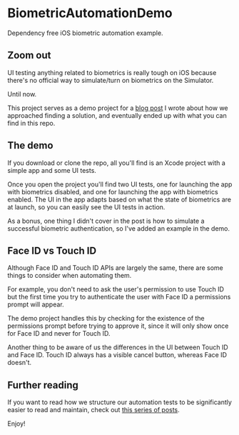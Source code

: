# BiometricAutomationDemo
Dependency free iOS biometric automation example.

## Zoom out

UI testing anything related to biometrics is really tough on iOS because there's no official way to simulate/turn on biometrics on the Simulator.

Until now.

This project serves as a demo project for a [blog post](https://edit.theappbusiness.com/so-you-want-to-automate-ios-biometrics-81bd015f5d38) I wrote about how we approached finding a solution, and eventually ended up with what you can find in this repo.

## The demo

If you download or clone the repo, all you'll find is an Xcode project with a simple app and some UI tests. 

Once you open the project you'll find two UI tests, one for launching the app with biometrics disabled, and one for launching the app with biometrics enabled. The UI in the app adapts based on what the state of biometrics are at launch, so you can easily see the UI tests in action.

As a bonus, one thing I didn't cover in the post is how to simulate a successful biometric authentication, so I've added an example in the demo.

## Face ID vs Touch ID

Although Face ID and Touch ID APIs are largely the same, there are some things to consider when automating them. 

For example, you don't need to ask the user's permission to use Touch ID but the first time you try to authenticate the user with Face ID a permissions prompt will appear. 

The demo project handles this by checking for the existence of the permissions prompt before trying to approve it, since it will only show once for Face ID and never for Touch ID. 

Another thing to be aware of us the differences in the UI between Touch ID and Face ID. Touch ID always has a visible cancel button, whereas Face ID doesn't.

## Further reading

If you want to read how we structure our automation tests to be significantly easier to read and maintain, check out [this series of posts](https://edit.theappbusiness.com/swifty-gherkins-part-1-28abba7dfd8).

Enjoy!
